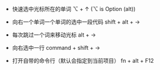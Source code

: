 * 快速选中光标所在的单词   ⌥ + ↑    (⌥ is Option (alt)) 
* 向右一个单词一个单词的选中一段代码   shift + alt +  →
* 每次跳过一个词来移动光标  alt + →
* 向右选中一行  command + shift + →


* 打开自带的命令行（默认会指定到当前项目）     fn + alt + F12

